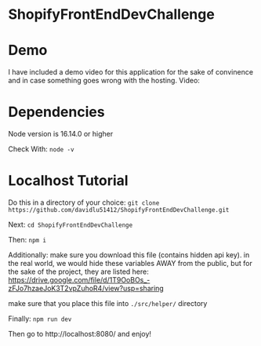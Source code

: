 # ShopifyFrontEndDevChallenge

# Demo
I have included a demo video for this application for the sake of convinence and in case something goes wrong with the hosting.
Video: 


# Dependencies

Node version is 16.14.0 or higher


Check With:
```node -v```

# Localhost Tutorial

Do this in a directory of your choice:
```git clone https://github.com/davidlu51412/ShopifyFrontEndDevChallenge.git```

Next:
```cd ShopifyFrontEndDevChallenge```

Then:
```npm i```

Additionally:
make sure you download this file (contains hidden api key). in the real world, we would hide these variables AWAY from the public, but for the sake of the project, they are listed here: https://drive.google.com/file/d/1T9OoBOs_-zFJo7hzaeJoK3T2vpZuhoR4/view?usp=sharing

make sure that you place this file into ```./src/helper/``` directory

Finally:
```npm run dev```

Then go to http://localhost:8080/ and enjoy!
